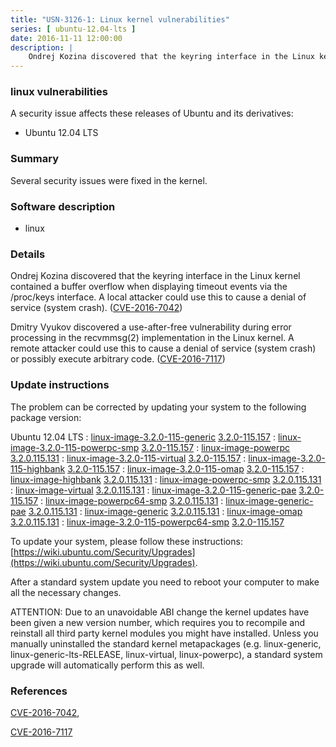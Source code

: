 ```yaml
---
title: "USN-3126-1: Linux kernel vulnerabilities"
series: [ ubuntu-12.04-lts ]
date: 2016-11-11 12:00:00
description: |
    Ondrej Kozina discovered that the keyring interface in the Linux kernel contained a buffer overflow when displaying timeout events via the /proc/keys interface. A local attacker could use this to cause a denial of service (system crash). ([CVE-2016-7042](http://people.ubuntu.com/~ubuntu-security/cve/CVE-2016-7042))
--- 
```

 
### linux vulnerabilities

A security issue affects these releases of Ubuntu and its derivatives:

* Ubuntu 12.04 LTS

### Summary

Several security issues were fixed in the kernel. 

### Software description

* linux 

### Details

Ondrej Kozina discovered that the keyring interface in the Linux kernel contained a buffer overflow when displaying timeout events via the /proc/keys interface. A local attacker could use this to cause a denial of service (system crash). ([CVE-2016-7042](http://people.ubuntu.com/~ubuntu-security/cve/CVE-2016-7042))

Dmitry Vyukov discovered a use-after-free vulnerability during error processing in the recvmmsg(2) implementation in the Linux kernel. A remote attacker could use this to cause a denial of service (system crash) or possibly execute arbitrary code. ([CVE-2016-7117](http://people.ubuntu.com/~ubuntu-security/cve/CVE-2016-7117)) 

### Update instructions

The problem can be corrected by updating your system to the following package version:

Ubuntu 12.04 LTS
 : [linux-image-3.2.0-115-generic](https://launchpad.net/ubuntu/+source/linux) <span> [3.2.0-115.157](https://launchpad.net/ubuntu/+source/linux/3.2.0-115.157) </span> 
 : [linux-image-3.2.0-115-powerpc-smp](https://launchpad.net/ubuntu/+source/linux) <span> [3.2.0-115.157](https://launchpad.net/ubuntu/+source/linux/3.2.0-115.157) </span> 
 : [linux-image-powerpc](https://launchpad.net/ubuntu/+source/linux) <span> [3.2.0.115.131](https://launchpad.net/ubuntu/+source/linux/3.2.0-115.157) </span> 
 : [linux-image-3.2.0-115-virtual](https://launchpad.net/ubuntu/+source/linux) <span> [3.2.0-115.157](https://launchpad.net/ubuntu/+source/linux/3.2.0-115.157) </span> 
 : [linux-image-3.2.0-115-highbank](https://launchpad.net/ubuntu/+source/linux) <span> [3.2.0-115.157](https://launchpad.net/ubuntu/+source/linux/3.2.0-115.157) </span> 
 : [linux-image-3.2.0-115-omap](https://launchpad.net/ubuntu/+source/linux) <span> [3.2.0-115.157](https://launchpad.net/ubuntu/+source/linux/3.2.0-115.157) </span> 
 : [linux-image-highbank](https://launchpad.net/ubuntu/+source/linux) <span> [3.2.0.115.131](https://launchpad.net/ubuntu/+source/linux/3.2.0-115.157) </span> 
 : [linux-image-powerpc-smp](https://launchpad.net/ubuntu/+source/linux) <span> [3.2.0.115.131](https://launchpad.net/ubuntu/+source/linux/3.2.0-115.157) </span> 
 : [linux-image-virtual](https://launchpad.net/ubuntu/+source/linux) <span> [3.2.0.115.131](https://launchpad.net/ubuntu/+source/linux/3.2.0-115.157) </span> 
 : [linux-image-3.2.0-115-generic-pae](https://launchpad.net/ubuntu/+source/linux) <span> [3.2.0-115.157](https://launchpad.net/ubuntu/+source/linux/3.2.0-115.157) </span> 
 : [linux-image-powerpc64-smp](https://launchpad.net/ubuntu/+source/linux) <span> [3.2.0.115.131](https://launchpad.net/ubuntu/+source/linux/3.2.0-115.157) </span> 
 : [linux-image-generic-pae](https://launchpad.net/ubuntu/+source/linux) <span> [3.2.0.115.131](https://launchpad.net/ubuntu/+source/linux/3.2.0-115.157) </span> 
 : [linux-image-generic](https://launchpad.net/ubuntu/+source/linux) <span> [3.2.0.115.131](https://launchpad.net/ubuntu/+source/linux/3.2.0-115.157) </span> 
 : [linux-image-omap](https://launchpad.net/ubuntu/+source/linux) <span> [3.2.0.115.131](https://launchpad.net/ubuntu/+source/linux/3.2.0-115.157) </span> 
 : [linux-image-3.2.0-115-powerpc64-smp](https://launchpad.net/ubuntu/+source/linux) <span> [3.2.0-115.157](https://launchpad.net/ubuntu/+source/linux/3.2.0-115.157) </span> 

To update your system, please follow these instructions: [https://wiki.ubuntu.com/Security/Upgrades](https://wiki.ubuntu.com/Security/Upgrades).

After a standard system update you need to reboot your computer to make all the necessary changes.

ATTENTION: Due to an unavoidable ABI change the kernel updates have been given a new version number, which requires you to recompile and reinstall all third party kernel modules you might have installed. Unless you manually uninstalled the standard kernel metapackages (e.g. linux-generic, linux-generic-lts-RELEASE, linux-virtual, linux-powerpc), a standard system upgrade will automatically perform this as well. 

### References

 [CVE-2016-7042](http://people.ubuntu.com/~ubuntu-security/cve/CVE-2016-7042), 

 [CVE-2016-7117](http://people.ubuntu.com/~ubuntu-security/cve/CVE-2016-7117)
 
